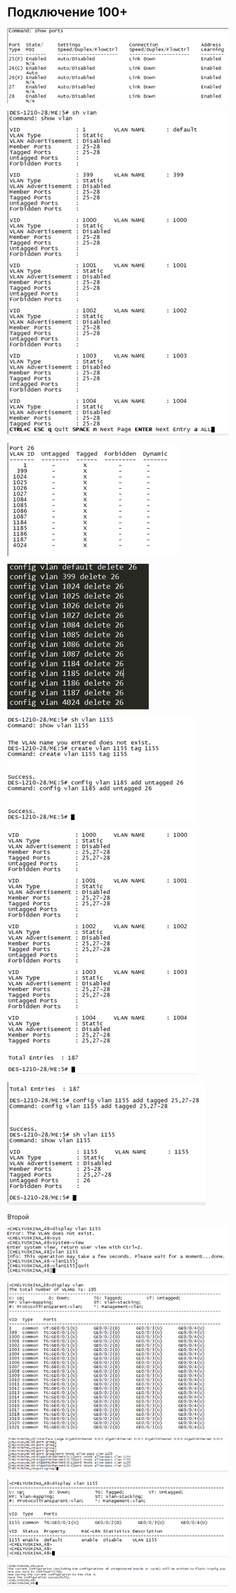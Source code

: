 # Подключение 100+

![](../../.gitbook/assets/image%20%2813%29.png)

![](../../.gitbook/assets/image%20%2828%29.png)

![](../../.gitbook/assets/image%20%2861%29.png)

![](../../.gitbook/assets/image%20%2832%29.png)

![](../../.gitbook/assets/image%20%2875%29.png)



![](../../.gitbook/assets/image%20%2819%29.png)

![](../../.gitbook/assets/image%20%2843%29.png)

Второй

![](../../.gitbook/assets/image%20%2873%29.png)

![](../../.gitbook/assets/image%20%2814%29.png)

![](../../.gitbook/assets/image%20%286%29.png)

![](../../.gitbook/assets/image%20%2883%29.png)

![](../../.gitbook/assets/image%20%2849%29.png)





